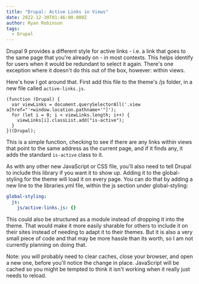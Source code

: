 ```yaml
---
title: "Drupal: Active Links in Views"
date: 2022-12-30T01:46:00.000Z
author: Ryan Robinson
tags:
  - Drupal
---
```


Drupal 9 provides a different style for active links - i.e. a link that goes to the same page that you're already on - in most contexts. This helps identify for users when it would be redundant to select it again. There's one exception where it doesn't do this out of the box, however: within views.

Here's how I got around that. First add this file to the theme's /js folder, in a new file called `active-links.js`.

```jquery
(function (Drupal) {
  var viewLinks = document.querySelectorAll('.view a[href="'+window.location.pathname+'"]');
  for (let i = 0; i < viewLinks.length; i++) {
    viewLinks[i].classList.add("is-active");
  }
})(Drupal);
```

This is a simple function, checking to see if there are any links within views that point to the same address as the current page, and if it finds any, it adds the standard `is-active` class to it.

As with any other new JavaScript or CSS file, you'll also need to tell Drupal to include this library if you want it to show up. Adding it to the global-styling for the theme will load it on every page. You can do that by adding a new line to the libraries.yml file, within the js section under global-styling:

```yml
global-styling:
  js:
    js/active-links.js: {}
```

This could also be structured as a module instead of dropping it into the theme. That would make it more easily sharable for others to include it on their sites instead of needing to adapt it to their themes. But it is also a very small piece of code and that may be more hassle than its worth, so I am not currently planning on doing that.

Note: you will probably need to clear caches, close your browser, and open a new one, before you'll notice the change in place. JavaScript will be cached so you might be tempted to think it isn't working when it really just needs to reload.